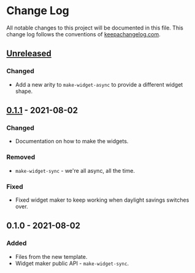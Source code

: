 # Change Log
All notable changes to this project will be documented in this file. This change log follows the conventions of [keepachangelog.com](http://keepachangelog.com/).

## [Unreleased]
### Changed
- Add a new arity to `make-widget-async` to provide a different widget shape.

## [0.1.1] - 2021-08-02
### Changed
- Documentation on how to make the widgets.

### Removed
- `make-widget-sync` - we're all async, all the time.

### Fixed
- Fixed widget maker to keep working when daylight savings switches over.

## 0.1.0 - 2021-08-02
### Added
- Files from the new template.
- Widget maker public API - `make-widget-sync`.

[Unreleased]: https://sourcehost.site/your-name/overtone-playground/compare/0.1.1...HEAD
[0.1.1]: https://sourcehost.site/your-name/overtone-playground/compare/0.1.0...0.1.1
